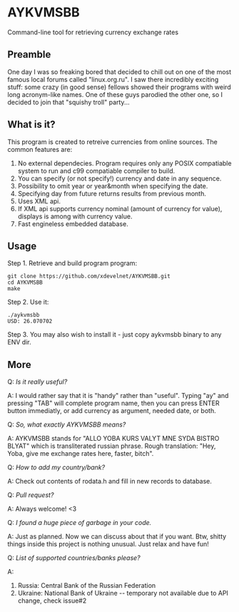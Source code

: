 # AYKVMSBB

Command-line tool for retrieving currency exchange rates

## Preamble

One day I was so freaking bored that decided to chill out on one of the most famous local forums called "linux.org.ru". I saw there incredibly exciting stuff: some crazy (in good sense) fellows showed their programs with weird long acronym-like names. One of these guys parodied the other one, so I decided to join that "squishy troll" party...

## What is it?

This program is created to retreive currencies from online sources. The common features are:

1. No external dependecies. Program requires only any POSIX compatiable system to run and c99 compatiable compiler to build.
2. You can specify (or not specify!) currency and date in any sequence.
3. Possibility to omit year or year&month when specifying the date.
4. Specifying day from future returns results from previous month.
5. Uses XML api.
6. If XML api supports currency nominal (amount of currency for value), displays is among with currency value.
7. Fast engineless embedded database.

## Usage

Step 1. Retrieve and build program program:
```
git clone https://github.com/xdevelnet/AYKVMSBB.git
cd AYKVMSBB
make
```
Step 2. Use it:
```
./aykvmsbb
USD: 26.070702
```
Step 3. You may also wish to install it - just copy aykvmsbb binary to any ENV dir.

## More

Q: *Is it really useful?*

A: I would rather say that it is "handy" rather than "useful". Typing "ay" and pressing "TAB" will complete program name, then you can press ENTER button immediatly, or add currency as argument, needed date, or both.

Q: *So, what exactly AYKVMSBB means?*

A: AYKVMSBB stands for "ALLO YOBA KURS VALYT MNE SYDA BISTRO BLYAT" which is transliterated russian phrase. Rough translation: 
"Hey, Yoba, give me exchange rates here, faster, bitch".

Q: *How to add my country/bank?*

A: Check out contents of rodata.h and fill in new records to database.

Q: *Pull request?*

A: Always welcome! <3

Q: *I found a huge piece of garbage in your code.*

A: Just as planned. Now we can discuss about that if you want. Btw, shitty things inside this project is nothing unusual. Just relax and have fun!

Q: *List of supported countries/banks please?*

A:

1. Russia: Central Bank of the Russian Federation
2. Ukraine: National Bank of Ukraine -- temporary not available due to API change, check issue#2
